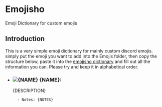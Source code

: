 # Emojisho
Emoji Dictionary for custom emojis

## Introduction
This is a very simple emoji dictionary for mainly custom discord emojis.
simply put the emoji you want to add into the Emojis folder, then copy the 
structure below, paste it into the [emojisho dictionary](./emojisho.md) and fill out all the information you can. 
Please try and keep it in alphabetical order.


* ### ![{NAME}](/Emojis/{FILENAME})  {NAME}:
	
	{DESCRIPTION}
		
		- Notes: {NOTES}

